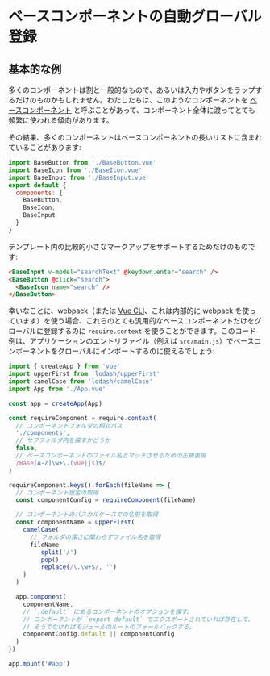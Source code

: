# ベースコンポーネントの自動グローバル登録

## 基本的な例

多くのコンポーネントは割と一般的なもので、あるいは入力やボタンをラップするだけのものかもしれません。わたしたちは、このようなコンポーネントを [ベースコンポーネント](../style-guide/#base-component-names-strongly-recommended) と呼ぶことがあって、コンポーネント全体に渡ってとても頻繁に使われる傾向があります。


その結果、多くのコンポーネントはベースコンポーネントの長いリストに含まれていることがあります:

```js
import BaseButton from './BaseButton.vue'
import BaseIcon from './BaseIcon.vue'
import BaseInput from './BaseInput.vue'
export default {
  components: {
    BaseButton,
    BaseIcon,
    BaseInput
  }
}
```

テンプレート内の比較的小さなマークアップをサポートするためだけのものです:

```html
<BaseInput v-model="searchText" @keydown.enter="search" />
<BaseButton @click="search">
  <BaseIcon name="search" />
</BaseButton>
```

幸いなことに、webpack（または [Vue CLI](https://github.com/vuejs/vue-cli)、これは内部的に webpack を使っています）を使う場合、これらのとても汎用的なベースコンポーネントだけをグローバルに登録するのに `require.context` を使うことができます。このコード例は、アプリケーションのエントリファイル（例えば `src/main.js`）でベースコンポーネントをグローバルにインポートするのに使えるでしょう:

```js
import { createApp } from 'vue'
import upperFirst from 'lodash/upperFirst'
import camelCase from 'lodash/camelCase'
import App from './App.vue'

const app = createApp(App)

const requireComponent = require.context(
  // コンポーネントフォルダの相対パス
  './components',
  // サブフォルダ内を探すかどうか
  false,
  // ベースコンポーネントのファイル名とマッチさせるための正規表現
  /Base[A-Z]\w+\.(vue|js)$/
)

requireComponent.keys().forEach(fileName => {
  // コンポーネント設定の取得
  const componentConfig = requireComponent(fileName)

  // コンポーネントのパスカルケースでの名前を取得
  const componentName = upperFirst(
    camelCase(
      // フォルダの深さに関わらずファイル名を取得
      fileName
        .split('/')
        .pop()
        .replace(/\.\w+$/, '')
    )
  )

  app.component(
    componentName,
    // `.default` にあるコンポーネントのオプションを探す。
    // コンポーネントが `export default` でエクスポートされていれば存在して、
    // そうでなければモジュールのルートのフォールバックする。
    componentConfig.default || componentConfig
  )
})

app.mount('#app')
```
